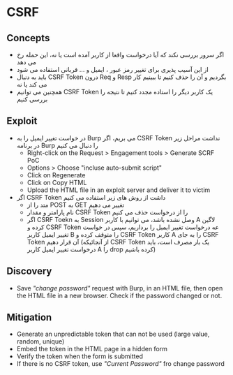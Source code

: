 # CSRF

## Concepts
- اگر سرور بررسی نکند که آیا درخواست واقعا از کاربر آمده است یا نه، این حمله رخ می دهد
- از این آسیب پذیری برای تغییر رمز عبور ، ایمیل و ... قربانی استفاده می شود
- باید به دنبال CSRF Token درون Req و Resp  بگردیم و آن را حذف کنیم تا ببینیم کار می کند یا نه
- همچنین می توانیم CSRF Token یک کاربر دیگر را استاده مجدد کنیم تا نتیجه را بررسی کنیم

## Exploit
- در خواست تغییر ایمیل را به Burp می بریم، اگر CSRF Token نداشت مراحل زیر در برنامه Burp را دنبال می کنیم
  - Right-click on the Request > Engagement tools > Generate SCRF PoC
  - Options > Choose "incluse auto-submit script"
  - Click on Regenerate
  - Click on Copy HTML
  - Upload the HTML file in an exploit server and deliver it to victim
- اگر CSRF Token داشت از روش های زیر استفاده می کنیم
  - متد را از POST به GET تغییر می دهیم
  - نام پارامتر و مقدار CSRF Token را از درخواست حذف می کنیم
  - اگر CSRF Toekn به Session وصل نشده باشد، می توانیم با کاربر A لاگین کرده و CSRF Token عه درخواست تغییر ایمیل را برداریم، سپس در خواست تغییر ایمیل کاربر B را متوقف کرده و CSRF Token کاربر A را به جای CSRF Token آن قرار دهیم (از آنجائیکه CSRF Token یک بار مصرف است، باید درخواست تغییر ایمیل کاربر A را drop کرده باشیم)


## Discovery
- Save *"change password"* request with Burp, in an HTML file, then open the HTML file in a new browser. Check if the password changed or not.

## Mitigation
- Generate an unpredictable token that can not be used (large value, random, unique)
- Embed the token in the HTML page in a hidden form
- Verify the token when the form is submitted 
- If there is no CSRF token, use *"Current Password"* fro change password
